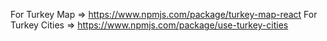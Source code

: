 For Turkey Map => https://www.npmjs.com/package/turkey-map-react
For Turkey Cities => https://www.npmjs.com/package/use-turkey-cities